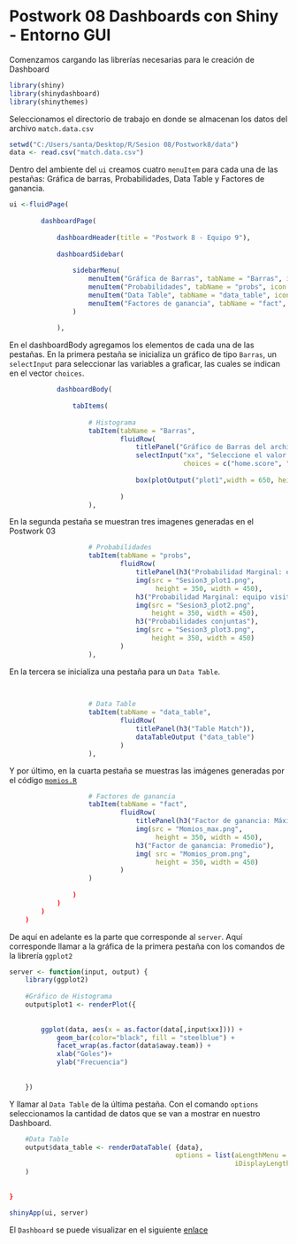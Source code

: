 # Postwork 08 Dashboards con Shiny - Entorno GUI

Comenzamos cargando las librerías necesarias para le creación de Dashboard
```R
library(shiny)
library(shinydashboard)
library(shinythemes)
```

Seleccionamos el directorio de trabajo en donde se almacenan los datos del archivo `match.data.csv`
```R
setwd("C:/Users/santa/Desktop/R/Sesion 08/Postwork8/data")
data <- read.csv("match.data.csv")
```

Dentro del ambiente del ``ui``  creamos cuatro `menuItem` para cada una de las pestañas: Gráfica de barras, Probabilidades, Data Table y Factores de ganancia.
```R
ui <-fluidPage(
        
        dashboardPage(
            
            dashboardHeader(title = "Postwork 8 - Equipo 9"),
            
            dashboardSidebar(
                
                sidebarMenu(
                    menuItem("Gráfica de Barras", tabName = "Barras", icon = icon("bar-chart-o")),
                    menuItem("Probabilidades", tabName = "probs", icon = icon("file-picture-o")),
                    menuItem("Data Table", tabName = "data_table", icon = icon("table")),
                    menuItem("Factores de ganancia", tabName = "fact", icon = icon("area-chart"))
                )
                
            ),
```

En el dashboardBody agregamos los elementos de cada una de las pestañas. En la primera pestaña se inicializa un gráfico de tipo `Barras`, un `selectInput` para seleccionar las variables a graficar, las cuales se indican en el vector `choices`.
```R
            dashboardBody(
                
                tabItems(
                    
                    # Histograma
                    tabItem(tabName = "Barras",
                            fluidRow(
                                titlePanel("Gráfico de Barras del archivo match.data"), 
                                selectInput("xx", "Seleccione el valor de X",
                                            choices = c("home.score", "away.score")),
                                
                                box(plotOutput("plot1",width = 650, height = 650)),
                                
                            )
                    ),
```

En la segunda pestaña se muestran tres imagenes generadas en el Postwork 03
```R
                    # Probabilidades
                    tabItem(tabName = "probs",
                            fluidRow(
                                titlePanel(h3("Probabilidad Marginal: equipo local")),
                                img(src = "Sesion3_plot1.png", 
                                     height = 350, width = 450),
                                h3("Probabilidad Marginal: equipo visitante"),
                                img(src = "Sesion3_plot2.png", 
                                    height = 350, width = 450),
                                h3("Probabilidades conjuntas"),
                                img(src = "Sesion3_plot3.png", 
                                    height = 350, width = 450)
                            )
                    ),
```

En la tercera se inicializa una pestaña para un `Data Table`.

```R
                    
                    
                    # Data Table
                    tabItem(tabName = "data_table",
                            fluidRow(        
                                titlePanel(h3("Table Match")),
                                dataTableOutput ("data_table")
                            )
                    ), 
```
Y por último, en la cuarta pestaña se muestras las imágenes generadas por el código [``momios.R``](https://github.com/beduExpert/Programacion-R-Santander-2021/blob/main/Sesion-08/Postwork/momios.R)

```R
                    # Factores de ganancia
                    tabItem(tabName = "fact",
                            fluidRow(
                                titlePanel(h3("Factor de ganancia: Máximo")),
                                img(src = "Momios_max.png", 
                                     height = 350, width = 450),
                                h3("Factor de ganancia: Promedio"),
                                img( src = "Momios_prom.png", 
                                     height = 350, width = 450)
                            )
                    )
                    
                )
            )
        )
    )
```

De aquí en adelante es la parte que corresponde al `server`. Aquí corresponde llamar a la gráfica de la primera pestaña con los comandos de la librería `ggplot2`

```R
server <- function(input, output) {
    library(ggplot2)
    
    #Gráfico de Histograma
    output$plot1 <- renderPlot({
        
        
        ggplot(data, aes(x = as.factor(data[,input$xx]))) + 
            geom_bar(color="black", fill = "steelblue") +
            facet_wrap(as.factor(data$away.team)) +
            xlab("Goles")+ 
            ylab("Frecuencia")
        
        
    })
```

Y llamar al `Data Table` de la última pestaña. Con el comando `options` seleccionamos la cantidad de datos que se van a mostrar en nuestro Dashboard.
```R
    #Data Table
    output$data_table <- renderDataTable( {data}, 
                                          options = list(aLengthMenu = c(5,25,50),
                                                         iDisplayLength = 5)
    )
    
    
}

shinyApp(ui, server)
```

El `Dashboard` se puede visualizar en el siguiente [enlace](https://edsantamaria.shinyapps.io/Dashboard/)

